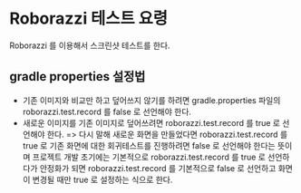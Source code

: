 # Roborazzi 테스트 요령
Roborazzi 를 이용해서 스크린샷 테스트를 한다.

## gradle properties 설정법
- 기존 이미지와 비교만 하고 덮어쓰지 않기를 하려면 gradle.properties 파일의 roborazzi.test.record 를 false 로 선언해야 한다.
- 새로운 이미지를 기존 이미지로 덮어쓰려면 roborazzi.test.record 를 true 로 선언해야 한다.
=> 다시 말해 새로운 화면을 만들었다면 roborazzi.test.record 를 true 로 기존 화면에 대한 회귀테스트를 진행하려면 false 로 선언해야 한다는 뜻이며 프로젝트 개발 초기에는 기본적으로 roborazzi.test.record 를 true 로 선언하다가 안정화가 되면 roborazzi.test.record 를 기본적으로 false 로 선언하고 화면이 변경될 때만 true 로 설정하는 식으로 한다.
